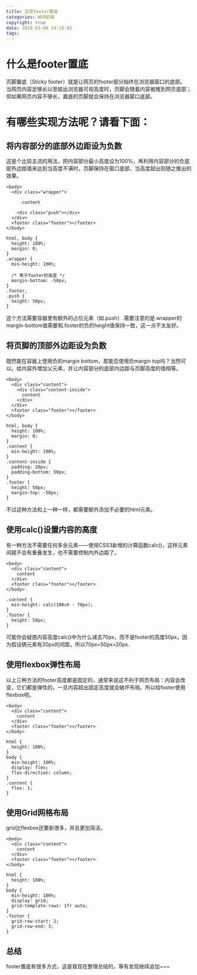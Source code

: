 ```yaml
---
title: 实现footer置底
categories: WEB前端
copyright: true
date: 2018-03-08 19:10:03
tags:
---
```

# 什么是footer置底

页脚置底（Sticky footer）就是让网页的footer部分始终在浏览器窗口的底部。
当网页内容足够长以至超出浏览器可视高度时，页脚会随着内容被推到网页底部；但如果网页内容不够长，置底的页脚就会保持在浏览器窗口底部。
<!--more-->

# 有哪些实现方法呢？请看下面：

## 将内容部分的底部外边距设为负数

这是个比较主流的用法，把内容部分最小高度设为100%，再利用内容部分的负底部外边距值来达到当高度不满时，页脚保持在窗口底部，当高度超出则随之推出的效果。

```
<body>
  <div class="wrapper">
  
      content
      
    <div class="push"></div>
  </div>
  <footer class="footer"></footer>
</body>
```

```
html, body {
  height: 100%;
  margin: 0;
}
.wrapper {
  min-height: 100%;

  /* 等于footer的高度 */
  margin-bottom: -50px;
}
.footer,
.push {
  height: 50px;
}
```

这个方法需要容器里有额外的占位元素（如.push）.需要注意的是.wrapper的margin-bottom值需要和.footer的负的height值保持一致，这一点不太友好。

## 将页脚的顶部外边距设为负数

既然能在容器上使用负的margin bottom，那能否使用负margin top吗？当然可以。给内容外增加父元素，并让内容部分的底部内边距与页脚高度的值相等。

```
<body>
  <div class="content">
    <div class="content-inside">
      content
    </div>
  </div>
  <footer class="footer"></footer>
</body>
```

```
html, body {
  height: 100%;
  margin: 0;
}
.content {
  min-height: 100%;
}
.content-inside {
  padding: 20px;
  padding-bottom: 50px;
}
.footer {
  height: 50px;
  margin-top: -50px;
}
```

不过这种方法和上一种一样，都需要额外添加不必要的html元素。

## 使用calc()设置内容的高度

有一种方法不需要任何多余元素——使用CSS3新增的计算函数calc()，这样元素间就不会有重叠发生，也不需要控制内外边距了。

```
<body>
  <div class="content">
    content
  </div>
  <footer class="footer"></footer>
</body>
```

```
.content {
  min-height: calc(100vh - 70px);
}
.footer {
  height: 50px;
}
```
可能你会疑惑内容高度calc()中为什么减去70px，而不是footer的高度50px，因为假设俩元素有20px的间距，所以70px=50px+20px.

## 使用flexbox弹性布局

以上三种方法的footer高度都是固定的，通常来说这不利于网页布局：内容会改变，它们都是弹性的，一旦内容超出固定高度就会破坏布局。所以给footer使用flexbox吧。

```
<body>
  <div class="content">
    content
  </div>
  <footer class="footer"></footer>
</body>
```

```
html {
  height: 100%;
}
body {
  min-height: 100%;
  display: flex;
  flex-direction: column;
}
.content {
  flex: 1;
}
```

## 使用Grid网格布局

grid比flexbox还要新很多，并且更加简洁。

```
<body>
  <div class="content">
    content
  </div>
  <footer class="footer"></footer>
</body>
```

```
html {
  height: 100%;
}
body {
  min-height: 100%;
  display: grid;
  grid-template-rows: 1fr auto;
}
.footer {
  grid-row-start: 2;
  grid-row-end: 3;
}
```

## 总结

footer置底有很多方式，这是我现在整理总结的，等有发现继续追加~~~